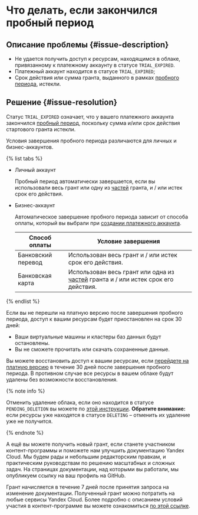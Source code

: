 # Что делать, если закончился пробный период

## Описание проблемы {#issue-description}

* Не удается получить доступ к ресурсам, находящимся в облаке, привязанному к платежному аккаунту в статусе `TRIAL_EXPIRED`.
* Платежный аккаунт находится в статусе `TRIAL_EXPIRED`;
* Срок действия или сумма гранта, выданного в рамках [пробного периода](../../../billing/concepts/trial-period.md), истекли.

## Решение {#issue-resolution}

Статус `TRIAL_EXPIRED` означает, что у вашего платежного аккаунта закончился [пробный период](../../../getting-started/free-trial/concepts/trial-ending.md), поскольку сумма и/или срок действия стартового гранта истекли.

Условия завершения пробного периода различаются для личных и бизнес-аккаунтов.

{% list tabs %}

 - Личный аккаунт
  
   Пробный период автоматически завершается, если вы использовали весь грант или одну из [частей](../../../getting-started/usage-grant.md) гранта, и / или истек срок его действия.

 - Бизнес-аккаунт
  
   Автоматическое завершение пробного периода зависит от способа оплаты, который вы выбрали при [создании платежного аккаунта](../../../billing/quickstart/index.md).
   
   Способ оплаты | Условие завершения
   ----- | -----  
   Банковский перевод | Использован весь грант и / или истек срок его действия.
   Банковская карта  | Использован весь грант или одна из [частей](../../../getting-started/usage-grant.md) гранта и / или истек срок его действия.
   
{% endlist %}

Если вы не перешли на платную версию после завершения пробного периода, доступ к вашим ресурсам будет приостановлен на срок 30 дней:


  * Ваши виртуальные машины и кластеры баз данных будут остановлены.
  * Вы не сможете прочитать или скачать сохраненные данные.


Вы можете восстановить доступ к вашим ресурсам, если [перейдете на платную версию](../../../getting-started/free-trial/concepts/upgrade-to-paid.md) в течение 30 дней после завершения пробного периода.
В противном случае все ресурсы в вашем облаке будут удалены без возможности восстановления.

{% note info %}

Отменить удаление облака, если оно находится в статусе `PENDING_DELETION` вы можете по [этой инструкции](../../../resource-manager/operations/cloud/delete-cancel.md).
**Обратите внимание:** если ресурсы уже находятся в статусе `DELETING` – отменить их удаление уже не получится.

{% endnote %}


А ещё вы можете получить новый грант, если станете участником контент-программы и поможете нам улучшить документацию Yandex Cloud. Мы будем рады и небольшим редакторским правкам, и практическим руководствам по решению масштабных и сложных задач. На страницах документации, над которыми вы работали, мы опубликуем ссылку на ваш профиль на GitHub. 

Грант начисляется в течение 7 дней после принятия запроса на изменение документации. Полученный грант можно потратить на любые сервисы Yandex Cloud. Более подробно с описанием условий участия в контент-программе вы можете ознакомиться [по этой ссылке](https://cloud.yandex.ru/content-program).


